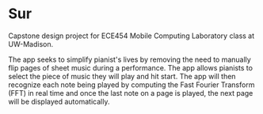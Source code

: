 # Sur

Capstone design project for ECE454 Mobile Computing Laboratory class at UW-Madison.

The app seeks to simplify pianist's lives by removing the need to manually flip pages of sheet music during a performance. The app allows pianists to select the piece of music they will play and hit start. The app will then recognize each note being played by computing the Fast Fourier Transform (FFT) in real time and once the last note on a page is played, the next page will be displayed automatically.
